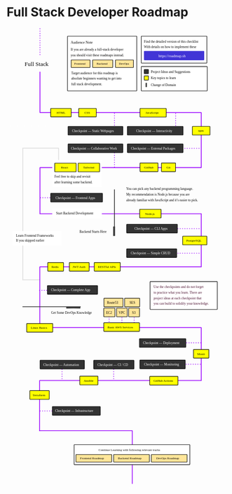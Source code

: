 # Full Stack Developer Roadmap

<link href="style/main.css" rel="stylesheet">

<svg xmlns="http://www.w3.org/2000/svg" xmlns:xlink="http://www.w3.org/1999/xlink" viewBox="273 210 1206 2520" style="font-family: balsamiq"><path d="M571.7488654121705 2303.2177355803096Q512.6424936607712 2303.2177355803096 453.5361219093718 2303.2177355803096" fill="none" stroke="rgb(153,0,255)" stroke-width="4" stroke-linecap="round" stroke-linejoin="round" stroke-dasharray="0.8 12"></path><path d="M857.5361219093718 2049.943093394399Q857.5361219093718 2093.080414487354 857.5361219093718 2136.2177355803096" fill="none" stroke="rgb(153,0,255)" stroke-width="4" stroke-linecap="round" stroke-linejoin="round" stroke-dasharray="0.8 12"></path><path d="M1240.2886071293653 2047.9766090317526Q1287.4123645193686 2047.9766090317526 1334.5361219093718 2047.9766090317526" fill="none" stroke="rgb(153,0,255)" stroke-width="4" stroke-linecap="round" stroke-linejoin="round" stroke-dasharray="0.8 12"></path><path d="M1243.2886071293653 1930.9766090317526Q1290.4123645193686 1930.9766090317526 1337.5361219093718 1930.9766090317526" fill="none" stroke="rgb(153,0,255)" stroke-width="4" stroke-linecap="round" stroke-linejoin="round" stroke-dasharray="0.8 12"></path><path d="M969.5361219093718 1768.5Q969.5361219093718 1803 969.5361219093718 1837.5" fill="none" stroke="rgb(153,0,255)" stroke-width="4" stroke-linecap="round" stroke-linejoin="round" stroke-dasharray="0.8 12"></path><path d="M902.5361219093718 1768.5Q902.5361219093718 1803 902.5361219093718 1837.5" fill="none" stroke="rgb(153,0,255)" stroke-width="4" stroke-linecap="round" stroke-linejoin="round" stroke-dasharray="0.8 12"></path><path d="M832.5361219093718 1762.5Q832.5361219093718 1797 832.5361219093718 1831.5" fill="none" stroke="rgb(153,0,255)" stroke-width="4" stroke-linecap="round" stroke-linejoin="round" stroke-dasharray="0.8 12"></path><path d="M454.76752415733176 1847.7942452326542Q894.3046279664325 1847.7942452326542 1333.8417317755348 1847.7942452326542" fill="none" stroke="rgb(153,0,255)" stroke-width="4" stroke-linecap="round" stroke-linejoin="round" stroke-dasharray="undefined"></path><path d="M556.6666666666666 938.3333333333334Q556.6666666666666 903.0637892829939 556.6666666666666 867.7942452326542" fill="none" stroke="rgb(221,221,221)" stroke-width="4" stroke-linecap="round" stroke-linejoin="round" stroke-dasharray="undefined"></path><path d="M361 1587Q407.58333333333326 1586.8144888468607 454 1587" fill="none" stroke="rgb(221,221,221)" stroke-width="4" stroke-linecap="round" stroke-linejoin="round" stroke-dasharray="undefined"></path><path d="M452.5361219093718 1644.1207086768127Q567.2680609546858 1644.1207086768127 682 1644.1207086768127" fill="none" stroke="rgb(153,0,255)" stroke-width="4" stroke-linecap="round" stroke-linejoin="round" stroke-dasharray="0.8 12"></path><path d="M573.3893878858487 1138.1207086768127Q513.6946939429243 1138.1207086768127 454 1138.1207086768127" fill="none" stroke="rgb(153,0,255)" stroke-width="4" stroke-linecap="round" stroke-linejoin="round" stroke-dasharray="0.8 12"></path><path d="M455 975.4557875581764Q455 1100.6028297220073 455 1225.7498718858383" fill="none" stroke="rgb(153,0,255)" stroke-width="4" stroke-linecap="round" stroke-linejoin="round" stroke-dasharray="undefined"></path><path d="M862 880.2460997825185Q862 926.6834042296655 862 973.1207086768126" fill="none" stroke="rgb(153,0,255)" stroke-width="4" stroke-linecap="round" stroke-linejoin="round" stroke-dasharray="0.8 12"></path><path d="M1196 678.3057395621006Q1196 730.7132241194565 1196 783.1207086768126" fill="none" stroke="rgb(153,0,255)" stroke-width="4" stroke-linecap="round" stroke-linejoin="round" stroke-dasharray="0.8 12"></path><path d="M862 676.9348559937681Q862 730.0277823352903 862 783.1207086768126" fill="none" stroke="rgb(153,0,255)" stroke-width="4" stroke-linecap="round" stroke-linejoin="round" stroke-dasharray="0.8 12"></path><path d="M455 451.0589260765058Q455 562.0294630382529 455 673" fill="none" stroke="rgb(153,0,255)" stroke-width="4" stroke-linecap="round" stroke-linejoin="round" stroke-dasharray="undefined"></path><path d="M457.52388935571037 672.7942452326542Q896.2619446778547 672.7942452326542 1335 672.7942452326542" fill="none" stroke="rgb(153,0,255)" stroke-width="4" stroke-linecap="round" stroke-linejoin="round" stroke-dasharray="undefined"></path><g class="clickable-group done" data-group-id="101-css"><rect x="666.35" y="650.35" width="96.3" height="46.3" rx="2" fill="rgb(255,255,0)" fill-opacity="1" stroke="rgb(0,0,0)" stroke-width="2.7"></rect><text x="698" y="679.5" fill="rgb(0,0,0)" font-style="normal" font-weight="normal" font-size="17px"><tspan>CSS</tspan></text></g><g class="clickable-group done" data-group-id="103-javascript"><rect x="1001.35" y="650.35" width="143.3" height="47.3" rx="2" fill="rgb(255,255,0)" fill-opacity="1" stroke="rgb(0,0,0)" stroke-width="2.7"></rect><text x="1032" y="679.5" fill="rgb(0,0,0)" font-style="normal" font-weight="normal" font-size="17px"><tspan>JavaScript</tspan></text></g><g class="clickable-group done" data-group-id="100-html"><rect x="513.35" y="650.35" width="112.3" height="46.3" rx="2" fill="rgb(255,255,0)" fill-opacity="1" stroke="rgb(0,0,0)" stroke-width="2.7"></rect><text x="546" y="679.5" fill="rgb(0,0,0)" font-style="normal" font-weight="normal" font-size="17px"><tspan>HTML</tspan></text></g><text x="371" y="418.5" fill="rgb(0,0,0)" font-style="normal" font-weight="normal" font-size="32px"><tspan>Full Stack </tspan></text><g><rect x="1008.35" y="255.35" width="358.3" height="147.3" rx="2" fill="rgb(255,255,255)" fill-opacity="1" stroke="rgb(0,0,0)" stroke-width="2.7"></rect><text x="1023" y="291.5" fill="rgb(0,0,0)" font-style="normal" font-weight="normal" font-size="18px"><tspan>Find the detailed version of this checklist</tspan></text><text x="1023" y="320" fill="rgb(0,0,0)" font-style="normal" font-weight="normal" font-size="18px"><tspan>With details on how to implement these</tspan></text><g class="clickable-group" data-group-id="ext_link:roadmap.sh"><rect x="1024.35" y="337.35" width="326.3" height="48.3" rx="2" fill="rgb(65,53,214)" fill-opacity="1" stroke="rgb(65,53,214)" stroke-width="2.7"></rect><text x="1102" y="369.5" fill="rgb(255,255,255)" font-style="normal" font-weight="normal" font-size="20px"><tspan>https://roadmap.sh</tspan></text></g></g><path d="M455 214.5Q455 290.6471226163271 455 366.7942452326543" fill="none" stroke="rgb(153,0,255)" stroke-width="4" stroke-linecap="round" stroke-linejoin="round" stroke-dasharray="0.8 12"></path><g class="clickable-group done" data-group-id="102-checkpoint-static-websites"><rect x="608.35" y="748.35" width="299.3" height="47.3" rx="2" fill="rgb(51,51,51)" fill-opacity="1" stroke="rgb(0,0,0)" stroke-width="2.7"></rect><text x="630" y="779" fill="rgb(255,255,255)" font-style="normal" font-weight="normal" font-size="18px"><tspan>Checkpoint — Static Webpages</tspan></text></g><path d="M454.76752415733176 1225.7942452326542Q895.3695210164376 1225.7942452326542 1335.971517875545 1225.7942452326542" fill="none" stroke="rgb(153,0,255)" stroke-width="4" stroke-linecap="round" stroke-linejoin="round" stroke-dasharray="undefined"></path><g class="clickable-group" data-group-id="104-checkpoint-interactivity"><rect x="932.35" y="748.35" width="304.3" height="47.3" rx="2" fill="rgb(51,51,51)" fill-opacity="1" stroke="rgb(0,0,0)" stroke-width="2.7"></rect><text x="980" y="778.5" fill="rgb(255,255,255)" font-style="normal" font-weight="normal" font-size="18px"><tspan>Checkpoint — Interactivity</tspan></text></g><path d="M1336 674Q1336 823.1629965117395 1336 972.325993023479" fill="none" stroke="rgb(153,0,255)" stroke-width="4" stroke-linecap="round" stroke-linejoin="round" stroke-dasharray="undefined"></path><g class="clickable-group done" data-group-id="105-npm"><rect x="1287.35" y="748.35" width="96.3" height="47.3" rx="2" fill="rgb(255,255,0)" fill-opacity="1" stroke="rgb(0,0,0)" stroke-width="2.7"></rect><text x="1319" y="776.5" fill="rgb(0,0,0)" font-style="normal" font-weight="normal" font-size="17px"><tspan>npm</tspan></text></g><path d="M1105.5361219093718 868.1207086768126Q1218.5339408909576 868.1207086768126 1331.5317598725437 868.1207086768126" fill="none" stroke="rgb(153,0,255)" stroke-width="4" stroke-linecap="round" stroke-linejoin="round" stroke-dasharray="0.8 12"></path><g class="clickable-group done" data-group-id="106-external-packages"><rect x="932.35" y="844.35" width="304.3" height="47.3" rx="2" fill="rgb(51,51,51)" fill-opacity="1" stroke="rgb(0,0,0)" stroke-width="2.7"></rect><text x="952" y="875" fill="rgb(255,255,255)" font-style="normal" font-weight="normal" font-size="18px"><tspan>Checkpoint — External Packages</tspan></text></g><path d="M455.0901988726955 973.7942452326542Q895.0450994363473 973.7942452326542 1335 973.7942452326542" fill="none" stroke="rgb(153,0,255)" stroke-width="4" stroke-linecap="round" stroke-linejoin="round" stroke-dasharray="undefined"></path><g class="clickable-group done" data-group-id="107-git"><rect x="1118.35" y="948.35" width="77.3" height="47.3" rx="2" fill="rgb(255,255,0)" fill-opacity="1" stroke="rgb(0,0,0)" stroke-width="2.7"></rect><text x="1146" y="978" fill="rgb(0,0,0)" font-style="normal" font-weight="normal" font-size="17px"><tspan>Git</tspan></text></g><g class="clickable-group done" data-group-id="108-github"><rect x="1001.35" y="948.35" width="98.3" height="47.3" rx="2" fill="rgb(255,255,0)" fill-opacity="1" stroke="rgb(0,0,0)" stroke-width="2.7"></rect><text x="1024" y="978" fill="rgb(0,0,0)" font-style="normal" font-weight="normal" font-size="17px"><tspan>GitHub</tspan></text></g><g class="clickable-group" data-group-id="109-collaborative-work"><rect x="608.35" y="844.35" width="299.3" height="47.3" rx="2" fill="rgb(51,51,51)" fill-opacity="1" stroke="rgb(0,0,0)" stroke-width="2.7"></rect><text x="624" y="876" fill="rgb(255,255,255)" font-style="normal" font-weight="normal" font-size="18px"><tspan>Checkpoint — Collaborative Work</tspan></text></g><rect x="523.35" y="933.35" width="268.3" height="146.3" rx="2" fill="rgb(255,255,255)" fill-opacity="1" stroke="rgb(255,255,255)" stroke-width="2.7"></rect><g class="clickable-group" data-group-id="112-frontend-apps"><rect x="513.35" y="1114.35" width="283.3" height="47.3" rx="2" fill="rgb(51,51,51)" fill-opacity="1" stroke="rgb(0,0,0)" stroke-width="2.7"></rect><text x="540" y="1144.5" fill="rgb(255,255,255)" font-style="normal" font-weight="normal" font-size="18px"><tspan>Checkpoint — Frontend Apps</tspan></text></g><text x="534" y="1029.5" fill="rgb(0,0,0)" font-style="normal" font-weight="normal" font-size="18px"><tspan>Feel free to skip and revisit</tspan></text><g class="clickable-group" data-group-id="111-react"><rect x="535.35" y="949.35" width="117.3" height="47.3" rx="2" fill="rgb(255,255,0)" fill-opacity="1" stroke="rgb(0,0,0)" stroke-width="2.7"></rect><text x="570" y="978.5" fill="rgb(0,0,0)" font-style="normal" font-weight="normal" font-size="17px"><tspan>React</tspan></text></g><g class="clickable-group" data-group-id="110-tailwind"><rect x="663.35" y="949.35" width="117.3" height="47.3" rx="2" fill="rgb(255,255,0)" fill-opacity="1" stroke="rgb(0,0,0)" stroke-width="2.7"></rect><text x="691" y="978.5" fill="rgb(0,0,0)" font-style="normal" font-weight="normal" font-size="17px"><tspan>Tailwind</tspan></text></g><text x="534" y="1059.5" fill="rgb(0,0,0)" font-style="normal" font-weight="normal" font-size="18px"><tspan>after learning some backend.</tspan></text><g class="clickable-group done" data-group-id="113-nodejs"><rect x="999.35" y="1201.35" width="117.3" height="47.3" rx="2" fill="rgb(255,255,0)" fill-opacity="1" stroke="rgb(0,0,0)" stroke-width="2.7"></rect><text x="1029" y="1231" fill="rgb(0,0,0)" font-style="normal" font-weight="normal" font-size="17px"><tspan>Node.js</tspan></text></g><rect x="523.35" y="1198.35" width="268.3" height="51.3" rx="2" fill="rgb(255,255,255)" fill-opacity="1" stroke="rgb(255,255,255)" stroke-width="2.7"></rect><text x="543" y="1230.5" fill="rgb(0,0,0)" font-style="normal" font-weight="normal" font-size="18px"><tspan>Start Backend Development</tspan></text><g><text x="926" y="1096.5" fill="rgb(0,0,0)" font-style="normal" font-weight="normal" font-size="18px"><tspan>You can pick any backend programming language.</tspan></text><text x="926" y="1125.5" fill="rgb(0,0,0)" font-style="normal" font-weight="normal" font-size="18px"><tspan>My recommendation is Node.js because you are</tspan></text><text x="926" y="1156.5" fill="rgb(0,0,0)" font-style="normal" font-weight="normal" font-size="18px"><tspan>already familiar with JavaScript and it’s easier to pick.</tspan></text></g><path d="M1336 1226Q1336 1370.4797043591245 1336 1514.9594087182493" fill="none" stroke="rgb(153,0,255)" stroke-width="4" stroke-linecap="round" stroke-linejoin="round" stroke-dasharray="undefined"></path><path d="M1105.5361219093718 1307.1207086768127Q1220.2680609546858 1307.1207086768127 1335 1307.1207086768127" fill="none" stroke="rgb(153,0,255)" stroke-width="4" stroke-linecap="round" stroke-linejoin="round" stroke-dasharray="0.8 12"></path><g class="clickable-group" data-group-id="114-cli-apps"><rect x="928.35" y="1283.35" width="277.3" height="47.3" rx="2" fill="rgb(51,51,51)" fill-opacity="1" stroke="rgb(0,0,0)" stroke-width="2.7"></rect><text x="971" y="1313.5" fill="rgb(255,255,255)" font-style="normal" font-weight="normal" font-size="18px"><tspan>Checkpoint — CLI Apps</tspan></text></g><g class="clickable-group done" data-group-id="115-postgresql"><rect x="1234.35" y="1348.35" width="132.3" height="47.3" rx="2" fill="rgb(255,255,0)" fill-opacity="1" stroke="rgb(0,0,0)" stroke-width="2.7"></rect><text x="1254" y="1378" fill="rgb(0,0,0)" font-style="normal" font-weight="normal" font-size="17px"><tspan>PostgreSQL</tspan></text></g><path d="M1105.5361219093718 1441.1207086768127Q1220.2680609546858 1441.1207086768127 1335 1441.1207086768127" fill="none" stroke="rgb(153,0,255)" stroke-width="4" stroke-linecap="round" stroke-linejoin="round" stroke-dasharray="0.8 12"></path><g class="clickable-group" data-group-id="116-crud"><rect x="928.35" y="1417.35" width="273.3" height="47.3" rx="2" fill="rgb(51,51,51)" fill-opacity="1" stroke="rgb(0,0,0)" stroke-width="2.7"></rect><text x="951" y="1447.5" fill="rgb(255,255,255)" font-style="normal" font-weight="normal" font-size="18px"><tspan>Checkpoint — Simple CRUD</tspan></text></g><path d="M454.76752415733176 1515.7942452326542Q895.3695210164376 1515.7942452326542 1335.971517875545 1515.7942452326542" fill="none" stroke="rgb(153,0,255)" stroke-width="4" stroke-linecap="round" stroke-linejoin="round" stroke-dasharray="undefined"></path><path d="M862 1094.2769850029135Q862 1219.515449089424 862 1344.7539131759347" fill="none" stroke="rgb(51,51,51)" stroke-width="4" stroke-linecap="round" stroke-linejoin="round" stroke-dasharray="undefined"></path><text x="671" y="1329.5" fill="rgb(0,0,0)" font-style="normal" font-weight="normal" font-size="18px"><tspan>Backend Starts Here</tspan></text><path d="M857 1297.0130755790528Q857 1321.169534301266 857 1345.325993023479" fill="none" stroke="rgb(51,51,51)" stroke-width="4" stroke-linecap="round" stroke-linejoin="round" stroke-dasharray="undefined"></path><path d="M859 1297.0130755790528Q859 1321.169534301266 859 1345.325993023479" fill="none" stroke="rgb(51,51,51)" stroke-width="4" stroke-linecap="round" stroke-linejoin="round" stroke-dasharray="undefined"></path><path d="M863 1297.0130755790528Q863 1321.169534301266 863 1345.325993023479" fill="none" stroke="rgb(51,51,51)" stroke-width="4" stroke-linecap="round" stroke-linejoin="round" stroke-dasharray="undefined"></path><g class="clickable-group done" data-group-id="117-restful-apis"><rect x="751.35" y="1492.35" width="142.3" height="47.3" rx="2" fill="rgb(255,255,0)" fill-opacity="1" stroke="rgb(0,0,0)" stroke-width="2.7"></rect><text x="772" y="1522" fill="rgb(0,0,0)" font-style="normal" font-weight="normal" font-size="17px"><tspan>RESTful APIs</tspan></text></g><g class="clickable-group done" data-group-id="118-jwt-auth"><rect x="615.35" y="1492.35" width="108.3" height="47.3" rx="2" fill="rgb(255,255,0)" fill-opacity="1" stroke="rgb(0,0,0)" stroke-width="2.7"></rect><text x="633" y="1522" fill="rgb(0,0,0)" font-style="normal" font-weight="normal" font-size="17px"><tspan>JWT Auth</tspan></text></g><g class="clickable-group" data-group-id="120-complete-app"><rect x="495.35" y="1618.35" width="274.3" height="47.3" rx="2" fill="rgb(51,51,51)" fill-opacity="1" stroke="rgb(0,0,0)" stroke-width="2.7"></rect><text x="515" y="1648.5" fill="rgb(255,255,255)" font-style="normal" font-weight="normal" font-size="18px"><tspan>Checkpoint — Complete App</tspan></text></g><path d="M454 1517.4557875581763Q454 1682.977893779088 454 1848.5" fill="none" stroke="rgb(153,0,255)" stroke-width="4" stroke-linecap="round" stroke-linejoin="round" stroke-dasharray="undefined"></path><g class="clickable-group done" data-group-id="119-redis"><rect x="497.35" y="1492.35" width="86.3" height="47.3" rx="2" fill="rgb(255,255,0)" fill-opacity="1" stroke="rgb(0,0,0)" stroke-width="2.7"></rect><text x="518" y="1521.5" fill="rgb(0,0,0)" font-style="normal" font-weight="normal" font-size="17px"><tspan>Redis</tspan></text></g><path d="M361 869Q361 1227.8541346381262 361 1587" fill="none" stroke="rgb(221,221,221)" stroke-width="4" stroke-linecap="round" stroke-linejoin="round" stroke-dasharray="undefined"></path><path d="M361 867Q458.49871794871774 866.8148231443565 556 867" fill="none" stroke="rgb(221,221,221)" stroke-width="4" stroke-linecap="round" stroke-linejoin="round" stroke-dasharray="undefined"></path><rect x="304.35" y="1321.35" width="268.3" height="77.3" rx="2" fill="rgb(255,255,255)" fill-opacity="1" stroke="rgb(255,255,255)" stroke-width="2.7"></rect><text x="324" y="1350.5" fill="rgb(0,0,0)" font-style="normal" font-weight="normal" font-size="18px"><tspan>Learn Frontend Frameworks</tspan></text><text x="324" y="1378.5" fill="rgb(0,0,0)" font-style="normal" font-weight="normal" font-size="18px"><tspan>If you skipped earlier</tspan></text><path d="M675.8491796319084 1733.7539131759347Q518.4245898159543 1733.7539131759347 361 1733.7539131759347" fill="none" stroke="rgb(51,51,51)" stroke-width="4" stroke-linecap="round" stroke-linejoin="round" stroke-dasharray="undefined"></path><path d="M674 1737Q636.6563350221927 1736.7764647156214 600 1737" fill="none" stroke="rgb(51,51,51)" stroke-width="4" stroke-linecap="round" stroke-linejoin="round" stroke-dasharray="undefined"></path><path d="M674 1741Q636.6563350221927 1740.7764647156214 600 1741" fill="none" stroke="rgb(51,51,51)" stroke-width="4" stroke-linecap="round" stroke-linejoin="round" stroke-dasharray="undefined"></path><text x="516" y="1773.5" fill="rgb(0,0,0)" font-style="normal" font-weight="normal" font-size="18px"><tspan>Get Some DevOps Knowledge</tspan></text><g class="clickable-group done" data-group-id="121-linux-basics"><rect x="382.35" y="1825.35" width="142.3" height="47.3" rx="2" fill="rgb(255,255,0)" fill-opacity="1" stroke="rgb(0,0,0)" stroke-width="2.7"></rect><text x="405" y="1854.5" fill="rgb(0,0,0)" font-style="normal" font-weight="normal" font-size="17px"><tspan>Linux Basics</tspan></text></g><g class="clickable-group" data-group-id="122-basic-aws-services"><rect x="803.35" y="1821.35" width="195.3" height="47.3" rx="2" fill="rgb(255,255,0)" fill-opacity="1" stroke="rgb(0,0,0)" stroke-width="2.7"></rect><text x="824" y="1851" fill="rgb(0,0,0)" font-style="normal" font-weight="normal" font-size="17px"><tspan>Basic AWS Services</tspan></text></g><g class="clickable-group" data-group-id="100-basic-aws-services:ec2"><rect x="803.35" y="1741.35" width="61.3" height="47.3" rx="2" fill="rgb(255,229,153)" fill-opacity="1" stroke="rgb(0,0,0)" stroke-width="2.7"></rect><text x="816" y="1771.5" fill="rgb(0,0,0)" font-style="normal" font-weight="normal" font-size="18px"><tspan>EC2</tspan></text></g><g class="clickable-group" data-group-id="101-basic-aws-services:vpc"><rect x="873.35" y="1741.35" width="58.3" height="47.3" rx="2" fill="rgb(255,229,153)" fill-opacity="1" stroke="rgb(0,0,0)" stroke-width="2.7"></rect><text x="885" y="1772" fill="rgb(0,0,0)" font-style="normal" font-weight="normal" font-size="18px"><tspan>VPC</tspan></text></g><g class="clickable-group" data-group-id="103-basic-aws-services:route53"><rect x="804.35" y="1687.35" width="104.3" height="47.3" rx="2" fill="rgb(255,229,153)" fill-opacity="1" stroke="rgb(0,0,0)" stroke-width="2.7"></rect><text x="821" y="1717.5" fill="rgb(0,0,0)" font-style="normal" font-weight="normal" font-size="18px"><tspan>Route53</tspan></text></g><g class="clickable-group" data-group-id="104-basic-aws-services:ses"><rect x="917.35" y="1687.35" width="82.3" height="47.3" rx="2" fill="rgb(255,229,153)" fill-opacity="1" stroke="rgb(0,0,0)" stroke-width="2.7"></rect><text x="944" y="1717.5" fill="rgb(0,0,0)" font-style="normal" font-weight="normal" font-size="18px"><tspan>SES</tspan></text></g><g class="clickable-group" data-group-id="102-basic-aws-services:s3"><rect x="939.35" y="1741.35" width="59.3" height="47.3" rx="2" fill="rgb(255,229,153)" fill-opacity="1" stroke="rgb(0,0,0)" stroke-width="2.7"></rect><text x="958" y="1771.5" fill="rgb(0,0,0)" font-style="normal" font-weight="normal" font-size="18px"><tspan>S3</tspan></text></g><path d="M1336 1848Q1336 1992.4797043591245 1336 2136.9594087182495" fill="none" stroke="rgb(153,0,255)" stroke-width="4" stroke-linecap="round" stroke-linejoin="round" stroke-dasharray="undefined"></path><g class="clickable-group done" data-group-id="127-ci-cd"><rect x="748.35" y="2026.35" width="220.3" height="47.3" rx="2" fill="rgb(51,51,51)" fill-opacity="1" stroke="rgb(0,0,0)" stroke-width="2.7"></rect><text x="769" y="2057" fill="rgb(255,255,255)" font-style="normal" font-weight="normal" font-size="18px"><tspan>Checkpoint — CI / CD</tspan></text></g><g class="clickable-group done" data-group-id="124-monit"><rect x="1293.35" y="1967.35" width="84.3" height="47.3" rx="2" fill="rgb(255,255,0)" fill-opacity="1" stroke="rgb(0,0,0)" stroke-width="2.7"></rect><text x="1314" y="1996.5" fill="rgb(0,0,0)" font-style="normal" font-weight="normal" font-size="17px"><tspan>Monit</tspan></text></g><g class="clickable-group done" data-group-id="125-monitoring"><rect x="1000.35" y="2025.35" width="248.3" height="47.3" rx="2" fill="rgb(51,51,51)" fill-opacity="1" stroke="rgb(0,0,0)" stroke-width="2.7"></rect><text x="1023" y="2055.5" fill="rgb(255,255,255)" font-style="normal" font-weight="normal" font-size="18px"><tspan>Checkpoint — Monitoring</tspan></text></g><path d="M453.899453087939 2136.7942452326542Q894.370592431736 2136.7942452326542 1334.8417317755348 2136.7942452326542" fill="none" stroke="rgb(153,0,255)" stroke-width="4" stroke-linecap="round" stroke-linejoin="round" stroke-dasharray="undefined"></path><g class="clickable-group done" data-group-id="126-github-actions"><rect x="1054.35" y="2114.35" width="154.3" height="47.3" rx="2" fill="rgb(255,255,0)" fill-opacity="1" stroke="rgb(0,0,0)" stroke-width="2.7"></rect><text x="1075" y="2144" fill="rgb(0,0,0)" font-style="normal" font-weight="normal" font-size="17px"><tspan>GitHub Actions</tspan></text></g><g class="clickable-group done" data-group-id="123-deployment"><rect x="998.35" y="1908.35" width="253.3" height="47.3" rx="2" fill="rgb(51,51,51)" fill-opacity="1" stroke="rgb(0,0,0)" stroke-width="2.7"></rect><text x="1018" y="1938.5" fill="rgb(255,255,255)" font-style="normal" font-weight="normal" font-size="18px"><tspan>Checkpoint — Deployment</tspan></text></g><g class="clickable-group done" data-group-id="128-ansible"><rect x="672.35" y="2113.35" width="99.3" height="47.3" rx="2" fill="rgb(255,255,0)" fill-opacity="1" stroke="rgb(0,0,0)" stroke-width="2.7"></rect><text x="694" y="2143" fill="rgb(0,0,0)" font-style="normal" font-weight="normal" font-size="17px"><tspan>Ansible</tspan></text></g><path d="M575.5361219093718 2049.943093394399Q575.5361219093718 2093.080414487354 575.5361219093718 2136.2177355803096" fill="none" stroke="rgb(153,0,255)" stroke-width="4" stroke-linecap="round" stroke-linejoin="round" stroke-dasharray="0.8 12"></path><g class="clickable-group done" data-group-id="129-automation"><rect x="455.35" y="2026.35" width="242.3" height="47.3" rx="2" fill="rgb(51,51,51)" fill-opacity="1" stroke="rgb(0,0,0)" stroke-width="2.7"></rect><text x="473" y="2056.5" fill="rgb(255,255,255)" font-style="normal" font-weight="normal" font-size="18px"><tspan>Checkpoint — Automation</tspan></text></g><path d="M453 2137.4557875581763Q453 2274.4824615715365 453 2411.5091355848967" fill="none" stroke="rgb(153,0,255)" stroke-width="4" stroke-linecap="round" stroke-linejoin="round" stroke-dasharray="undefined"></path><g class="clickable-group done" data-group-id="130-terraform"><rect x="399.35" y="2192.35" width="106.3" height="47.3" rx="2" fill="rgb(255,255,0)" fill-opacity="1" stroke="rgb(0,0,0)" stroke-width="2.7"></rect><text x="415" y="2221.5" fill="rgb(0,0,0)" font-style="normal" font-weight="normal" font-size="17px"><tspan>Terraform</tspan></text></g><rect x="1056.35" y="1596.35" width="367.3" height="152.3" rx="2" fill="rgb(255,255,255)" fill-opacity="1" stroke="rgb(0,0,0)" stroke-width="2.7"></rect><text x="1076" y="1632.5" fill="rgb(76,17,48)" font-style="normal" font-weight="normal" font-size="18px"><tspan>Use the checkpoints and do not forget</tspan></text><text x="1076" y="1662.5" fill="rgb(76,17,48)" font-style="normal" font-weight="normal" font-size="18px"><tspan>to practice what you learn. There are</tspan></text><text x="1076" y="1692.5" fill="rgb(76,17,48)" font-style="normal" font-weight="normal" font-size="18px"><tspan>project ideas at each checkpoint that</tspan></text><text x="1076" y="1722.5" fill="rgb(76,17,48)" font-style="normal" font-weight="normal" font-size="18px"><tspan>you can build to solidify your knowledge.</tspan></text><g class="clickable-group done" data-group-id="131-infrastructure"><rect x="522.35" y="2279.35" width="262.3" height="47.3" rx="2" fill="rgb(51,51,51)" fill-opacity="1" stroke="rgb(0,0,0)" stroke-width="2.7"></rect><text x="538" y="2309.5" fill="rgb(255,255,255)" font-style="normal" font-weight="normal" font-size="18px"><tspan>Checkpoint — Infrastructure</tspan></text></g><path d="M452.899453087939 2410.7942452326542Q704.8115327129658 2410.7942452326542 956.7236123379937 2410.7942452326542" fill="none" stroke="rgb(153,0,255)" stroke-width="4" stroke-linecap="round" stroke-linejoin="round" stroke-dasharray="undefined"></path><path d="M959 2411Q959 2555.4797043591248 959 2699.9594087182495" fill="none" stroke="rgb(153,0,255)" stroke-width="4" stroke-linecap="round" stroke-linejoin="round" stroke-dasharray="undefined"></path><rect x="641.35" y="2487.35" width="632.3" height="109.3" rx="2" fill="rgb(255,255,255)" fill-opacity="1" stroke="rgb(0,0,0)" stroke-width="2.7"></rect><text x="775" y="2521.5" fill="rgb(0,0,0)" font-style="normal" font-weight="normal" font-size="17px"><tspan>Continue Learning with following relevant tracks</tspan></text><g class="clickable-group" data-group-id="ext_link:roadmap.sh/devops"><rect x="1063.35" y="2541.35" width="195.3" height="41.3" rx="2" fill="rgb(255,229,153)" fill-opacity="1" stroke="rgb(0,0,0)" stroke-width="2.7"></rect><text x="1090" y="2567.5" fill="rgb(0,0,0)" font-style="normal" font-weight="normal" font-size="17px"><tspan>DevOps Roadmap</tspan></text></g><g class="clickable-group" data-group-id="ext_link:roadmap.sh/backend"><rect x="857.35" y="2541.35" width="195.3" height="41.3" rx="2" fill="rgb(255,229,153)" fill-opacity="1" stroke="rgb(0,0,0)" stroke-width="2.7"></rect><text x="881" y="2567.5" fill="rgb(0,0,0)" font-style="normal" font-weight="normal" font-size="17px"><tspan>Backend Roadmap</tspan></text></g><g class="clickable-group" data-group-id="ext_link:roadmap.sh/frontend"><rect x="651.35" y="2541.35" width="195.3" height="41.3" rx="2" fill="rgb(255,229,153)" fill-opacity="1" stroke="rgb(0,0,0)" stroke-width="2.7"></rect><text x="674" y="2567.5" fill="rgb(0,0,0)" font-style="normal" font-weight="normal" font-size="17px"><tspan>Frontend Roadmap</tspan></text></g><g><rect x="605.35" y="255.35" width="378.3" height="299.3" rx="2" fill="rgb(255,255,255)" fill-opacity="1" stroke="rgb(0,0,0)" stroke-width="2.7"></rect><text x="623" y="334.5" fill="rgb(0,0,0)" font-style="normal" font-weight="normal" font-size="18px"><tspan>If you are already a full-stack developer</tspan></text><text x="623" y="364.5" fill="rgb(0,0,0)" font-style="normal" font-weight="normal" font-size="18px"><tspan>you should visit these roadmaps instead.</tspan></text><g class="clickable-group" data-group-id="ext_link:roadmap.sh/frontend"><rect x="625.35" y="385.35" width="103.3" height="41.3" rx="2" fill="rgb(255,229,153)" fill-opacity="1" stroke="rgb(0,0,0)" stroke-width="2.7"></rect><text x="642" y="411.5" fill="rgb(0,0,0)" font-style="normal" font-weight="normal" font-size="17px"><tspan>Frontend</tspan></text></g><g class="clickable-group" data-group-id="ext_link:roadmap.sh/backend"><rect x="742.35" y="385.35" width="110.3" height="41.3" rx="2" fill="rgb(255,229,153)" fill-opacity="1" stroke="rgb(0,0,0)" stroke-width="2.7"></rect><text x="764" y="411.5" fill="rgb(0,0,0)" font-style="normal" font-weight="normal" font-size="17px"><tspan>Backend</tspan></text></g><g class="clickable-group" data-group-id="ext_link:roadmap.sh/devops"><rect x="867.35" y="385.35" width="98.3" height="41.3" rx="2" fill="rgb(255,229,153)" fill-opacity="1" stroke="rgb(0,0,0)" stroke-width="2.7"></rect><text x="886" y="411.5" fill="rgb(0,0,0)" font-style="normal" font-weight="normal" font-size="17px"><tspan>DevOps</tspan></text></g><text x="626" y="462.5" fill="rgb(0,0,0)" font-style="normal" font-weight="normal" font-size="18px"><tspan>Target audience for this roadmap is</tspan></text><text x="626" y="492.5" fill="rgb(0,0,0)" font-style="normal" font-weight="normal" font-size="18px"><tspan>absolute beginners wanting to get into</tspan></text><text x="626" y="522.5" fill="rgb(0,0,0)" font-style="normal" font-weight="normal" font-size="18px"><tspan>full stack development.</tspan></text><text x="623" y="295.5" fill="rgb(0,0,0)" font-style="normal" font-weight="normal" font-size="20px"><tspan>Audience Note</tspan></text></g><rect x="1008.35" y="421.35" width="360.3" height="133.3" rx="2" fill="rgb(255,255,255)" fill-opacity="1" stroke="rgb(0,0,0)" stroke-width="2.7"></rect><rect x="1024.35" y="437.35" width="23.3" height="23.3" rx="2" fill="rgb(51,51,51)" fill-opacity="1" stroke="rgb(0,0,0)" stroke-width="2.7"></rect><text x="1061" y="456" fill="rgb(0,0,0)" font-style="normal" font-weight="normal" font-size="18px"><tspan>Project Ideas and Suggestions</tspan></text><rect x="1024.35" y="472.35" width="23.3" height="23.3" rx="2" fill="rgb(255,255,0)" fill-opacity="1" stroke="rgb(0,0,0)" stroke-width="2.7"></rect><text x="1061" y="490.5" fill="rgb(0,0,0)" font-style="normal" font-weight="normal" font-size="18px"><tspan>Key topics to learn</tspan></text><path d="M1034 512.075265886989Q1034 521.9145895314618 1034 531.7539131759347" fill="none" stroke="rgb(51,51,51)" stroke-width="4" stroke-linecap="round" stroke-linejoin="round" stroke-dasharray="undefined"></path><text x="1061" y="528.5" fill="rgb(0,0,0)" font-style="normal" font-weight="normal" font-size="18px"><tspan>Change of Domain</tspan></text><path d="M1037 512.075265886989Q1037 521.9145895314618 1037 531.7539131759347" fill="none" stroke="rgb(51,51,51)" stroke-width="4" stroke-linecap="round" stroke-linejoin="round" stroke-dasharray="undefined"></path><path d="M1202.5361219093718 613.1207086768126Q1337.8597737978243 613.1207086768126 1473.1834256862771 613.1207086768126" fill="none" stroke="rgb(255,255,255)" stroke-width="4" stroke-linecap="round" stroke-linejoin="round" stroke-dasharray="0.8 12"></path><path d="M278.4977084629428 747.1207086768126Q392.5147341677432 747.1207086768126 506.5317598725437 747.1207086768126" fill="none" stroke="rgb(255,255,255)" stroke-width="4" stroke-linecap="round" stroke-linejoin="round" stroke-dasharray="0.8 12"></path><path d="M929 2724.1207086768127Q959 2724.1207086768127 989 2724.1207086768127" fill="none" stroke="rgb(255,255,255)" stroke-width="4" stroke-linecap="round" stroke-linejoin="round" stroke-dasharray="0.8 12"></path></svg>